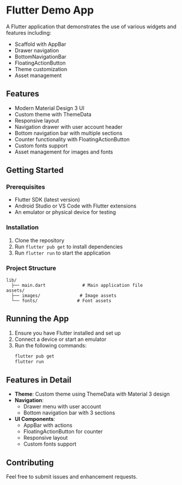 # Flutter Demo App

A Flutter application that demonstrates the use of various widgets and features including:
- Scaffold with AppBar
- Drawer navigation
- BottomNavigationBar
- FloatingActionButton
- Theme customization
- Asset management

## Features

- Modern Material Design 3 UI
- Custom theme with ThemeData
- Responsive layout
- Navigation drawer with user account header
- Bottom navigation bar with multiple sections
- Counter functionality with FloatingActionButton
- Custom fonts support
- Asset management for images and fonts

## Getting Started

### Prerequisites

- Flutter SDK (latest version)
- Android Studio or VS Code with Flutter extensions
- An emulator or physical device for testing

### Installation

1. Clone the repository
2. Run `flutter pub get` to install dependencies
3. Run `flutter run` to start the application

### Project Structure

```
lib/
  ├── main.dart              # Main application file
assets/
  ├── images/               # Image assets
  └── fonts/               # Font assets
```

## Running the App

1. Ensure you have Flutter installed and set up
2. Connect a device or start an emulator
3. Run the following commands:
   ```bash
   flutter pub get
   flutter run
   ```

## Features in Detail

- **Theme**: Custom theme using ThemeData with Material 3 design
- **Navigation**: 
  - Drawer menu with user account
  - Bottom navigation bar with 3 sections
- **UI Components**:
  - AppBar with actions
  - FloatingActionButton for counter
  - Responsive layout
  - Custom fonts support

## Contributing

Feel free to submit issues and enhancement requests.
